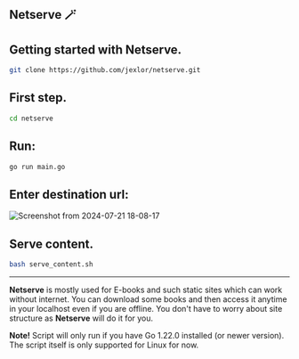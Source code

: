 ## Netserve 🪄

Getting started with Netserve.
----------------------------
```bash
git clone https://github.com/jexlor/netserve.git
```

First step.
----------------------------
```bash
cd netserve
```
Run:
----------------------------
```bash
go run main.go
```
Enter destination url:
---------------------------
![Screenshot from 2024-07-21 18-08-17](https://github.com/user-attachments/assets/5c857cce-51b8-48bf-b842-e5b85f451eaa)

Serve content.
---------------------------
```bash
bash serve_content.sh
```
---------------------------
<strong>Netserve</strong> is mostly used for E-books and such static sites which can work without internet. You can download some books and then access it anytime in your localhost even if you are offline.
You don't have to worry about site structure as <strong>Netserve</strong> will do it for you.

<strong>Note!</strong> Script will only run if you have Go 1.22.0 installed (or newer version).
The script itself is only supported for Linux for now.
